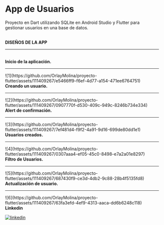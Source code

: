# App de Usuarios
Proyecto en Dart utilizando SQLite en Android Studio y Flutter para gestionar usuarios en una base de datos. 

<br>
<b> DISEÑOS DE LA APP</b>

<hr>

<br>
<b> Inicio de la aplicación.</b>

<hr>
![1](https://github.com/OrlayMolina/proyecto-flutter/assets/111409267/e5466ff9-f6ef-4d77-a154-471ee6764751)
<br>
<b> Creando un usuario.</b>

<hr>
![2](https://github.com/OrlayMolina/proyecto-flutter/assets/111409267/0907770f-d530-409c-949c-8246b734e334)
<br>
<b> Alert de confirmación.</b>
<hr>
![3](https://github.com/OrlayMolina/proyecto-flutter/assets/111409267/7ef481d4-f9f2-4a91-9d16-699de80dd1e1)
<br>
<b> Usuarios creados.</b>
<hr>
![4](https://github.com/OrlayMolina/proyecto-flutter/assets/111409267/0307aaa4-ef05-45c0-8498-e7a2a01e8297)
<br>
<b> Filtro de Usuarios.</b>
<hr>
![5](https://github.com/OrlayMolina/proyecto-flutter/assets/111409267/687430f9-ce3d-4db2-9c88-28b4f5135fd8)
<br>
<b> Actualización de usuario.</b>
<hr>
![6](https://github.com/OrlayMolina/proyecto-flutter/assets/111409267/63fa3efd-4ef9-4313-aaca-dd6b6248c118)
<br>
<b>Linkedin</b>

<a href="https://www.linkedin.com/in/orlay-andres-molina-gomez-71b470241/" target="_blank">
  
![linkedin](https://github.com/OrlayMolina/proyecto-flutter/assets/111409267/e00e5fc9-ecad-44c1-bfad-d01f077a7cb2)

</a>


